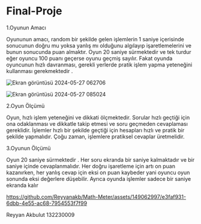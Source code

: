 # Final-Proje
1.Oyunun Amacı 

Oyununun amacı, random bir şekilde gelen işlemlerin 1 saniye içerisinde sonucunun doğru mu yoksa yanlış mı olduğunu algılayıp işaretlemelerini ve bunun sonucunda puan almaktır. Oyun 20 saniye sürmektedir ve tek turdur   eğer oyuncu 100 puanı geçerse oyunu  geçmiş sayılır. Fakat oyunda oyuncunun hızlı davranması, gerekli yerlerde pratik işlem yapma yeteneğini kullanması gerekmektedir . 

 ![Ekran görüntüsü 2024-05-27 062706](https://github.com/Reyyanakb/Math-Meter/assets/149062997/301d5563-9f71-4501-878d-47ca83570cdc)

 ![Ekran görüntüsü 2024-05-27 085024](https://github.com/Reyyanakb/Math-Meter/assets/149062997/87f6c9c4-65ea-4474-a4ca-0de51a2a4bf6)



2.Oyun Ölçümü 

Oyun, hızlı işlem yeteneğini ve dikkati ölçmektedir. Sorular hızlı geçtiği için ona odaklanması ve dikkatle takip etmesi ve soru geçmeden cevaplaması gereklidir. İşlemler hızlı bir şekilde geçtiği için hesapları hızlı ve pratik bir şekilde yapmalıdır. Çoğu  zaman, işlemlere pratiksel cevaplar üretmelidir. 

 

3.Oyunun Ölçümü 

Oyun 20 saniye sürmektedir . Her soru ekranda bir saniye kalmaktadır ve bir saniye içinde cevaplanmalıdır. Her doğru işaretleme için artı on puan kazanırken, her yanlış cevap için eksi on puan kaybeder yani oyuncu oyun sonunda eksi değerlere düşebilir. Ayrıca oyunda işlemler sadece bir saniye ekranda kalır  


https://github.com/Reyyanakb/Math-Meter/assets/149062997/e3faf931-6dbb-4e55-ac68-7954553f7f99

Reyyan Akbulut
132230009
